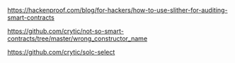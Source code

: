 https://hackenproof.com/blog/for-hackers/how-to-use-slither-for-auditing-smart-contracts




https://github.com/crytic/not-so-smart-contracts/tree/master/wrong_constructor_name






https://github.com/crytic/solc-select
